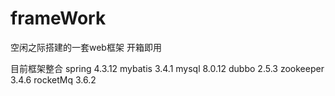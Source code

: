 # frameWork

空闲之际搭建的一套web框架
开箱即用

目前框架整合 
spring 4.3.12
mybatis 3.4.1
mysql 8.0.12
dubbo 2.5.3
zookeeper 3.4.6
rocketMq  3.6.2
